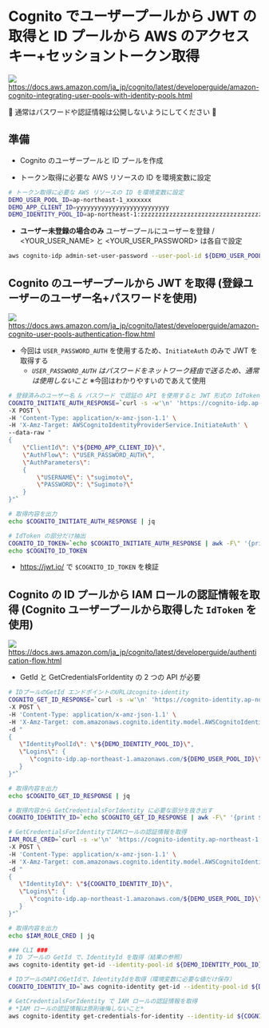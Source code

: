 # Cognito でユーザープールから JWT の取得と ID プールから AWS のアクセスキー+セッショントークン取得
![](https://docs.aws.amazon.com/ja_jp/cognito/latest/developerguide/images/scenario-cup-cib.png)
https://docs.aws.amazon.com/ja_jp/cognito/latest/developerguide/amazon-cognito-integrating-user-pools-with-identity-pools.html

🚨 通常はパスワードや認証情報は公開しないようにしてください 🚨

## 準備
- Cognito のユーザープールと ID プールを作成

- トークン取得に必要な AWS リソースの ID を環境変数に設定
```bash
# トークン取得に必要な AWS リソースの ID を環境変数に設定
DEMO_USER_POOL_ID=ap-northeast-1_xxxxxxx
DEMO_APP_CLIENT_ID=yyyyyyyyyyyyyyyyyyyyyyyyyy
DEMO_IDENTITY_POOL_ID=ap-northeast-1:zzzzzzzzzzzzzzzzzzzzzzzzzzzzzzzzzzzz
```

- **ユーザー未登録の場合のみ** ユーザープールにユーザーを登録 / <YOUR_USER_NAME> と <YOUR_USER_PASSWORD> は各自で設定
```bash
aws cognito-idp admin-set-user-password --user-pool-id ${DEMO_USER_POOL_ID} --username <YOUR_USER_NAME> --password <YOUR_USER_PASSWORD> --permanent
```

## Cognito のユーザープールから JWT を取得 (登録ユーザーのユーザー名+パスワードを使用)
![](https://docs.aws.amazon.com/ja_jp/cognito/latest/developerguide/images/cognito-user-pool-auth-flow-srp.png)
https://docs.aws.amazon.com/ja_jp/cognito/latest/developerguide/amazon-cognito-user-pools-authentication-flow.html
- 今回は `USER_PASSWORD_AUTH` を使用するため、`InitiateAuth` のみで JWT を取得する
  - *`USER_PASSWORD_AUTH` はパスワードをネットワーク経由で送るため、通常は使用しないこと* ※今回はわかりやすいのであえて使用
```bash
# 登録済みのユーザー名 & パスワード で認証の API を使用すると JWT 形式の IdToken, AccessToken, RefretshToken が取得できる
COGNITO_INITIATE_AUTH_RESPONSE=`curl -s -w'\n' 'https://cognito-idp.ap-northeast-1.amazonaws.com/' \
-X POST \
-H 'Content-Type: application/x-amz-json-1.1' \
-H 'X-Amz-Target: AWSCognitoIdentityProviderService.InitiateAuth' \
--data-raw "
{
    \"ClientId\": \"${DEMO_APP_CLIENT_ID}\",
    \"AuthFlow\": \"USER_PASSWORD_AUTH\",
    \"AuthParameters\":
    {
        \"USERNAME\": \"sugimoto\",
        \"PASSWORD\": \"Sugimoto?\"
    }
}"`

# 取得内容を出力
echo $COGNITO_INITIATE_AUTH_RESPONSE | jq

# IdToken の部分だけ抽出
COGNITO_ID_TOKEN=`echo $COGNITO_INITIATE_AUTH_RESPONSE | awk -F\" '{print $12}'`
echo $COGNITO_ID_TOKEN
```

- https://jwt.io/ で `$COGNITO_ID_TOKEN` を検証

## Cognito の ID プールから IAM ロールの認証情報を取得 (Cognito ユーザープールから取得した `IdToken` を使用)

![](https://docs.aws.amazon.com/ja_jp/cognito/latest/developerguide/images/amazon-cognito-ext-auth-enhanced-flow.png)
https://docs.aws.amazon.com/ja_jp/cognito/latest/developerguide/authentication-flow.html

- GetId と GetCredentialsForIdentity の 2 つの API が必要
```bash
# IDプールのGetId エンドポイントのURLはcognito-identity
COGNITO_GET_ID_RESPONSE=`curl -s -w'\n' 'https://cognito-identity.ap-northeast-1.amazonaws.com/' \
-X POST \
-H 'Content-Type: application/x-amz-json-1.1' \
-H 'X-Amz-Target: com.amazonaws.cognito.identity.model.AWSCognitoIdentityService.GetId' \
-d "
{
   \"IdentityPoolId\": \"${DEMO_IDENTITY_POOL_ID}\",
   \"Logins\": {
      \"cognito-idp.ap-northeast-1.amazonaws.com/${DEMO_USER_POOL_ID}\" : \"${COGNITO_ID_TOKEN}\"
   }
}"`

# 取得内容を出力
echo $COGNITO_GET_ID_RESPONSE | jq

# 取得内容から GetCredentialsForIdentity に必要な部分を抜き出す
COGNITO_IDENTITY_ID=`echo $COGNITO_GET_ID_RESPONSE | awk -F\" '{print $4}'`

# GetCredentialsForIdentityでIAMロールの認証情報を取得
IAM_ROLE_CRED=`curl -s -w'\n' 'https://cognito-identity.ap-northeast-1.amazonaws.com/' \
-X POST \
-H 'Content-Type: application/x-amz-json-1.1' \
-H 'X-Amz-Target: com.amazonaws.cognito.identity.model.AWSCognitoIdentityService.GetCredentialsForIdentity' \
-d "
{
   \"IdentityId\": \"${COGNITO_IDENTITY_ID}\",
   \"Logins\": {
      \"cognito-idp.ap-northeast-1.amazonaws.com/${DEMO_USER_POOL_ID}\" : \"${COGNITO_ID_TOKEN}\"
   }
}"`

# 取得内容を出力
echo $IAM_ROLE_CRED | jq
```

```bash
### CLI ###
# ID プールの GetId で、IdentityId を取得（結果の参照）
aws cognito-identity get-id --identity-pool-id ${DEMO_IDENTITY_POOL_ID} --logins "{\"cognito-idp.ap-northeast-1.amazonaws.com/${DEMO_USER_POOL_ID}\":\"${COGNITO_ID_TOKEN}\"}" --output json | jq

# IDプールのAPIのGetIdで、IdentityIdを取得（環境変数に必要な値だけ保存）
COGNITO_IDENTITY_ID=`aws cognito-identity get-id --identity-pool-id ${DEMO_IDENTITY_POOL_ID} --logins "{\"cognito-idp.ap-northeast-1.amazonaws.com/${DEMO_USER_POOL_ID}\":\"${COGNITO_ID_TOKEN}\"}" --output text --query 'IdentityId'`

# GetCredentialsForIdentity で IAM ロールの認証情報を取得
# *IAM ロールの認証情報は原則後悔しないこと*
aws cognito-identity get-credentials-for-identity --identity-id ${COGNITO_IDENTITY_ID} --logins "{\"cognito-idp.ap-northeast-1.amazonaws.com/${DEMO_USER_POOL_ID}\":\"${COGNITO_ID_TOKEN}\"}"
```
